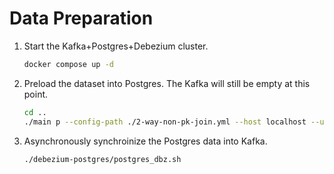 # Data Preparation

1. Start the Kafka+Postgres+Debezium cluster.
    ```sh
    docker compose up -d
    ```

2. Preload the dataset into Postgres. The Kafka will still be empty at this point.
    ```sh
    cd ..
    ./main p --config-path ./2-way-non-pk-join.yml --host localhost --username postgresuser --password postgres123 --database mydb
    ```

3. Asynchronously synchroinize the Postgres data into Kafka.
    ```sh
    ./debezium-postgres/postgres_dbz.sh
    ```
